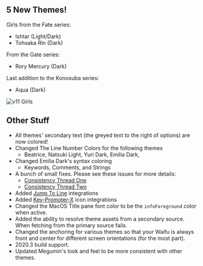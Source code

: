 ## 5 New Themes!

Girls from the Fate series:

- Ishtar (Light/Dark)
- Tohsaka Rin (Dark)

From the Gate series:

- Rory Mercury (Dark)

Last addition to the Konosuba series:

- Aqua (Dark)

<img src='http://doki.assets.unthrottled.io/misc/v11_girls_smol.png' alt='v11 Girls' />

## Other Stuff

- All themes' secondary text (the greyed text to the right of options) are now colored!
- Changed The Line Number Colors for the following themes
    - Beatrice, Natsuki Light, Yuri Dark, Emilia Dark, 
- Changed Emilia Dark's syntax coloring
    - Keywords, Comments, and Strings
- A bunch of small fixes. Please see these issues for more details:
    - [Consistency Thread One](https://github.com/doki-theme/doki-theme-jetbrains/issues/262)
    - [Consistency Thread Two](https://github.com/doki-theme/doki-theme-jetbrains/issues/269)
- Added [Jump To Line](https://blog.jetbrains.com/idea/2020/08/jump-to-any-line-while-debugging/) integrations
- Added [Key-Promoter-X](https://plugins.jetbrains.com/plugin/9792-key-promoter-x) icon integrations
- Changed the MacOS Title pane font color to be the `infoForeground` color when active.
- Added the ability to resolve theme assets from a secondary source. 
When fetching from the primary source fails. 
- Changed the anchoring for various themes so that your Waifu is always front and center for different screen orientations (for the most part).
- 2020.3 build support.
- Updated Megumin's look and feel to be more consistent with other themes.

